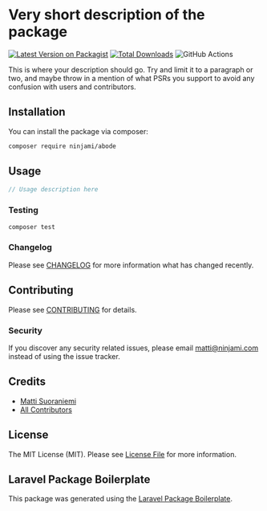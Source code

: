 # Very short description of the package

[![Latest Version on Packagist](https://img.shields.io/packagist/v/ninjami/abode.svg?style=flat-square)](https://packagist.org/packages/ninjami/abode)
[![Total Downloads](https://img.shields.io/packagist/dt/ninjami/abode.svg?style=flat-square)](https://packagist.org/packages/ninjami/abode)
![GitHub Actions](https://github.com/ninjami/abode/actions/workflows/main.yml/badge.svg)

This is where your description should go. Try and limit it to a paragraph or two, and maybe throw in a mention of what PSRs you support to avoid any confusion with users and contributors.

## Installation

You can install the package via composer:

```bash
composer require ninjami/abode
```

## Usage

```php
// Usage description here
```

### Testing

```bash
composer test
```

### Changelog

Please see [CHANGELOG](CHANGELOG.md) for more information what has changed recently.

## Contributing

Please see [CONTRIBUTING](CONTRIBUTING.md) for details.

### Security

If you discover any security related issues, please email matti@ninjami.com instead of using the issue tracker.

## Credits

-   [Matti Suoraniemi](https://github.com/ninjami)
-   [All Contributors](../../contributors)

## License

The MIT License (MIT). Please see [License File](LICENSE.md) for more information.

## Laravel Package Boilerplate

This package was generated using the [Laravel Package Boilerplate](https://laravelpackageboilerplate.com).
